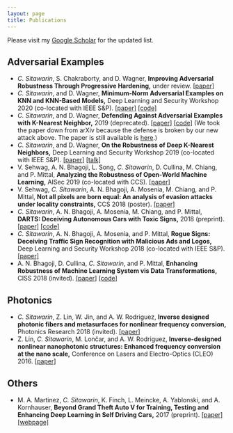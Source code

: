 ```yaml
---
layout: page
title: Publications
---
```


Please visit my [Google Scholar](https://scholar.google.com/citations?hl=en&authuser=1&user=AxUAEQ4AAAAJ) for the updated list.

## Adversarial Examples
- _C. Sitawarin_, S. Chakraborty, and D. Wagner, **Improving Adversarial Robustness Through Progressive Hardening,** under review. [[paper]](https://arxiv.org/abs/2003.09347)
- _C. Sitawarin_, and D. Wagner, **Minimum-Norm Adversarial Examples on KNN and KNN-Based Models,** Deep Learning and Security Workshop 2020 (co-located with IEEE S&P). [[paper]](https://arxiv.org/abs/2003.06559) [[code]](https://github.com/chawins/knn-defense)
- _C. Sitawarin_, and D. Wagner, **Defending Against Adversarial Examples with K-Nearest Neighbor,** 2019 (deprecated). [[paper]](https://arxiv.org/abs/1906.09525) [[code]](https://github.com/chawins/knn-defense) (We took the paper down from arXiv because the defense is broken by our new attack above. The paper is still available is [here](https://drive.google.com/file/d/1_3SjKi92mfCRAg99EXEJXpOpGCCw2OXN/view?usp=sharing).)
- _C. Sitawarin_, and D. Wagner, **On the Robustness of Deep K-Nearest Neighbors,** Deep Learning and Security Workshop 2019 (co-located with IEEE S&P). [[paper]](https://arxiv.org/abs/1903.08333) [[talk]](https://youtu.be/PmgKS3zckx8)
- V. Sehwag, A. N. Bhagoji, L. Song, _C. Sitawarin_, D. Cullina, M. Chiang, and P. Mittal, **Analyzing the Robustness of Open-World Machine Learning,** AISec 2019 (co-located with CCS). [[paper]](https://www.princeton.edu/~pmittal/publications/ood-attacks-aisec19.pdf)
- V. Sehwag, _C. Sitawarin_, A. N. Bhagoji, A. Mosenia, M. Chiang, and P. Mittal, **Not all pixels are born equal: An analysis of evasion attacks under locality constraints,** CCS 2018 (poster). [[paper]](https://dl.acm.org/citation.cfm?id=3278515)
- _C. Sitawarin_, A. N. Bhagoji, A. Mosenia, M. Chiang, and P. Mittal, **DARTS: Deceiving Autonomous Cars with Toxic Signs,** 2018 (preprint). [[paper]](https://arxiv.org/abs/1802.06430) [[code]](https://github.com/inspire-group/advml-traffic-sign)
- _C. Sitawarin_, A. N. Bhagoji, A. Mosenia, and P. Mittal, **Rogue Signs: Deceiving Traffic Sign Recognition with Malicious Ads and Logos,** Deep Learning and Security Workshop 2018 (co-located with IEEE S&P). [[paper]](https://arxiv.org/abs/1801.02780)
- A. N. Bhagoji, D. Cullina, _C. Sitawarin_, and P. Mittal, **Enhancing Robustness of Machine Learning System vis Data Transformations,** CISS 2018 (invited). [[paper]](https://arxiv.org/abs/1704.02654) [[code]](https://github.com/inspire-group/ml_defense)

## Photonics
- _C. Sitawarin_, Z. Lin, W. Jin, and A. W. Rodriguez, **Inverse designed photonic fibers and metasurfaces for nonlinear frequency conversion,** Photonics Research 2018 (invited). [[paper]](https://www.osapublishing.org/prj/abstract.cfm?uri=prj-6-5-B82)
- Z. Lin, _C. Sitawarin_, M. Lončar, and A. W. Rodriguez, **Inverse-designed nonlinear nanophotonic structures: Enhanced frequency conversion at the nano scale,** Conference on Lasers and Electro-Optics (CLEO) 2016. [[paper]](http://ieeexplore.ieee.org/document/7788596/)

## Others
- M. A. Martinez, _C. Sitawarin_, K. Finch, L. Meincke, A. Yablonski, and A. Kornhauser, **Beyond Grand Theft Auto V for Training, Testing and Enhancing Deep Learning in Self Driving Cars,** 2017 (preprint). [[paper]](https://arxiv.org/abs/1712.01397) [[webpage]](https://princetonautonomous.github.io/)
